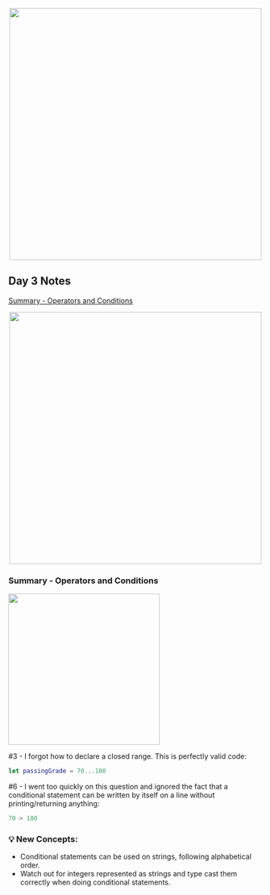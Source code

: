 <p align="center"><img src="https://github.com/neilhiddink/100DaysOfSwift/blob/master/00.%20Resources/banner.png" width="500"></p>

## Day 3 Notes

[Summary - Operators and Conditions](https://youtu.be/Hhnx3i0o1_c)

<p align="center"><img src="https://github.com/neilhiddink/100DaysOfSwift/blob/master/01.%20Days%201-12/Day%203/Tests/00.%20Day%203%20Progress%202-3-19.png" width="500"></p>

### Summary - Operators and Conditions

<img src="https://github.com/neilhiddink/100DaysOfSwift/blob/master/01.%20Days%201-12/Day%203/Tests/10.%20Operators%20and%20Conditions%20-%20Summary%202-3-19.png" width="300">

#3 - I forgot how to declare a closed range. This is perfectly valid code:

```swift
let passingGrade = 70...100
```

#6 - I went too quickly on this question and ignored the fact that a conditional statement can be written by itself on a line without printing/returning anything:

```swift
70 > 100
```

### 💡 New Concepts:
- Conditional statements can be used on strings, following alphabetical order.
- Watch out for integers represented as strings and type cast them correctly when doing conditional statements.
